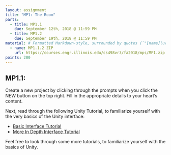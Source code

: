 ```yaml
---
layout: assignment
title: "MP1: The Room"
parts:
  - title: MP1.1
    due: September 12th, 2018 @ 11:59 PM
  - title: MP1.2
    due: September 19th, 2018 @ 11:59 PM
material: # Formatted Markdown-style, surrounded by quotes (`"[name](url)"`)
  - name: MP1.1.2 ZIP
    url: https://courses.engr.illinois.edu/cs498vr3/fa2018/mps/MP1.zip
points: 200
---
```


## MP1.1:
Create a new project by clicking through the prompts when you click the NEW button on the top right. Fill in the appropriate details to your heart’s content.

Next, read through the following Unity Tutorial, to familiarize yourself with the very basics of the Unity interface:

- [Basic Interface Tutorial](https://docs.unity3d.com/Manual/LearningtheInterface.html)
- [More In Depth Interface Tutorial](https://docs.unity3d.com/Manual/UsingTheEditor.html)

Feel free to look through some more tutorials, to familiarize yourself with the basics of Unity.
